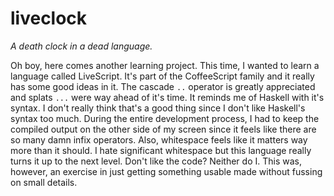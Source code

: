 # liveclock

*A death clock in a dead language.*

Oh boy, here comes another learning project. This time, I wanted to learn a
language called LiveScript. It's part of the CoffeeScript family and it really
has some good ideas in it. The cascade `..` operator is greatly appreciated and
splats `...` were way ahead of it's time. It reminds me of Haskell with it's
syntax. I don't really think that's a good thing since I don't like Haskell's
syntax too much. During the entire development process, I had to keep the
compiled output on the other side of my screen since it feels like there are so
many damn infix operators. Also, whitespace feels like it matters way more than
it should. I hate significant whitespace but this language really turns it up to
the next level. Don't like the code? Neither do I. This was, however, an
exercise in just getting something usable made without fussing on small details.

